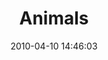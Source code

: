 ---
id: 72157638083983003
title: Animals
cover: https://farm6.staticflickr.com/5475/11069383273_69ba2c73b8_q.jpg
date: 2010-04-10 14:46:03
photos:
  - thumbnail: https://farm6.staticflickr.com/5475/11069383273_69ba2c73b8_q.jpg
    original: https://farm6.staticflickr.com/5475/11069383273_4e03e6e462_o.jpg
    title: IMG_0001
  - thumbnail: https://farm4.staticflickr.com/3739/11069312036_858c528f91_q.jpg
    original: https://farm4.staticflickr.com/3739/11069312036_373dfa1732_o.jpg
    title: IMG_0009
  - thumbnail: https://farm4.staticflickr.com/3715/11069324454_64e357d8f4_q.jpg
    original: https://farm4.staticflickr.com/3715/11069324454_999ac3d4b4_o.jpg
    title: IMG_0016
  - thumbnail: https://farm4.staticflickr.com/3739/11069323494_33a2f45a31_q.jpg
    original: https://farm4.staticflickr.com/3739/11069323494_9863d9d5b8_o.jpg
    title: IMG_0021
  - thumbnail: https://farm8.staticflickr.com/7404/11069237915_38e535da08_q.jpg
    original: https://farm8.staticflickr.com/7404/11069237915_9952ec1105_o.jpg
    title: IMG_0023
  - thumbnail: https://farm8.staticflickr.com/7420/11069336006_51b57fc258_q.jpg
    original: https://farm8.staticflickr.com/7420/11069336006_785cd15c07_o.jpg
    title: IMG_0025
  - thumbnail: https://farm6.staticflickr.com/5518/11069335596_f411f5bf0e_q.jpg
    original: https://farm6.staticflickr.com/5518/11069335596_6dc249229d_o.jpg
    title: IMG_0026
  - thumbnail: https://farm3.staticflickr.com/2854/11069347624_0f58001ca1_q.jpg
    original: https://farm3.staticflickr.com/2854/11069347624_6c02baecac_o.jpg
    title: IMG_0029
  - thumbnail: https://farm8.staticflickr.com/7332/11069235155_e0e464103f_q.jpg
    original: https://farm8.staticflickr.com/7332/11069235155_fa7ab95bf4_o.jpg
    title: IMG_0031
  - thumbnail: https://farm3.staticflickr.com/2874/11069234735_702cd8e57e_q.jpg
    original: https://farm3.staticflickr.com/2874/11069234735_1b982cd67f_o.jpg
    title: IMG_0034
  - thumbnail: https://farm3.staticflickr.com/2819/11069345624_ec958c4018_q.jpg
    original: https://farm3.staticflickr.com/2819/11069345624_6ea57ef1c5_o.jpg
    title: IMG_0394
  - thumbnail: https://farm6.staticflickr.com/5506/11069402363_140a74b97c_q.jpg
    original: https://farm6.staticflickr.com/5506/11069402363_0cbbaff547_o.jpg
    title: IMG_0395
  - thumbnail: https://farm8.staticflickr.com/7390/11069330816_f272db21d6_q.jpg
    original: https://farm8.staticflickr.com/7390/11069330816_f484f8b9dc_o.jpg
    title: IMG_0397
  - thumbnail: https://farm8.staticflickr.com/7426/11069231575_e9fd566a91_q.jpg
    original: https://farm8.staticflickr.com/7426/11069231575_8ebcfacc9f_o.jpg
    title: IMG_0399
  - thumbnail: https://farm4.staticflickr.com/3788/11069329986_6dae6e68db_q.jpg
    original: https://farm4.staticflickr.com/3788/11069329986_bd05c2f313_o.jpg
    title: IMG_0401
  - thumbnail: https://farm6.staticflickr.com/5493/11069399863_0656850c5a_q.jpg
    original: https://farm6.staticflickr.com/5493/11069399863_66fec03143_o.jpg
    title: IMG_0402
  - thumbnail: https://farm4.staticflickr.com/3697/11069399433_8ac58efc78_q.jpg
    original: https://farm4.staticflickr.com/3697/11069399433_0f0381da27_o.jpg
    title: IMG_0403
  - thumbnail: https://farm4.staticflickr.com/3727/11069228905_f585f766c7_q.jpg
    original: https://farm4.staticflickr.com/3727/11069228905_15d915a734_o.jpg
    title: IMG_0404
  - thumbnail: https://farm3.staticflickr.com/2839/11069228095_f2b6736c37_q.jpg
    original: https://farm3.staticflickr.com/2839/11069228095_7062b1474e_o.jpg
    title: IMG_0406
  - thumbnail: https://farm8.staticflickr.com/7450/11069227295_b4fe088d21_q.jpg
    original: https://farm8.staticflickr.com/7450/11069227295_db15389dec_o.jpg
    title: IMG_0407
  - thumbnail: https://farm6.staticflickr.com/5537/11069396313_334cca3388_q.jpg
    original: https://farm6.staticflickr.com/5537/11069396313_5eeeae151a_o.jpg
    title: IMG_0408
  - thumbnail: https://farm6.staticflickr.com/5501/11069338354_211317c7c9_q.jpg
    original: https://farm6.staticflickr.com/5501/11069338354_511ef8ec91_o.jpg
    title: IMG_0409
  - thumbnail: https://farm8.staticflickr.com/7378/11069394823_44a59c18f5_q.jpg
    original: https://farm8.staticflickr.com/7378/11069394823_0f290e47ac_o.jpg
    title: IMG_0411
  - thumbnail: https://farm4.staticflickr.com/3681/11069381083_1324abd414_q.jpg
    original: https://farm4.staticflickr.com/3681/11069381083_a27bab8bfc_o.jpg
    title: IMG_0416
  - thumbnail: https://farm6.staticflickr.com/5495/11069336344_0901efecd9_q.jpg
    original: https://farm6.staticflickr.com/5495/11069336344_1024b854f6_o.jpg
    title: IMG_0420
  - thumbnail: https://farm4.staticflickr.com/3680/11069393473_35f7a83cbe_q.jpg
    original: https://farm4.staticflickr.com/3680/11069393473_bd5b39ac38_o.jpg
    title: IMG_0421
  - thumbnail: https://farm3.staticflickr.com/2822/11069392823_824c0d7ebd_q.jpg
    original: https://farm3.staticflickr.com/2822/11069392823_789ca9c63b_o.jpg
    title: IMG_0423
  - thumbnail: https://farm8.staticflickr.com/7331/11069221965_574718f62f_q.jpg
    original: https://farm8.staticflickr.com/7331/11069221965_362a20c935_o.jpg
    title: IMG_0425
  - thumbnail: https://farm4.staticflickr.com/3767/11069333614_ef86fa8202_q.jpg
    original: https://farm4.staticflickr.com/3767/11069333614_46231dc4ba_o.jpg
    title: IMG_0427
  - thumbnail: https://farm4.staticflickr.com/3808/11069319746_a5f71d3df0_q.jpg
    original: https://farm4.staticflickr.com/3808/11069319746_e6b809526c_o.jpg
    title: IMG_0430
  - thumbnail: https://farm6.staticflickr.com/5502/11069389873_fd1fc8fb28_q.jpg
    original: https://farm6.staticflickr.com/5502/11069389873_286f391013_o.jpg
    title: IMG_0432
  - thumbnail: https://farm4.staticflickr.com/3772/11069389033_50c1d39d0c_q.jpg
    original: https://farm4.staticflickr.com/3772/11069389033_8f7b732a22_o.jpg
    title: IMG_0433
  - thumbnail: https://farm6.staticflickr.com/5520/11069218585_090612137c_q.jpg
    original: https://farm6.staticflickr.com/5520/11069218585_e3d4e856ba_o.jpg
    title: IMG_0434
  - thumbnail: https://farm4.staticflickr.com/3720/11069217615_a7229105d6_q.jpg
    original: https://farm4.staticflickr.com/3720/11069217615_340b4d9b13_o.jpg
    title: IMG_0438
  - thumbnail: https://farm4.staticflickr.com/3706/11069386243_0be5bedc63_q.jpg
    original: https://farm4.staticflickr.com/3706/11069386243_903ec5accf_o.jpg
    title: IMG_0439
  - thumbnail: https://farm4.staticflickr.com/3791/11069328734_b86e323f60_q.jpg
    original: https://farm4.staticflickr.com/3791/11069328734_eacca428b4_o.jpg
    title: IMG_0442
  - thumbnail: https://farm8.staticflickr.com/7444/11069314116_6e52823a11_q.jpg
    original: https://farm8.staticflickr.com/7444/11069314116_7ccd4de2e8_o.jpg
    title: IMG_0444
---